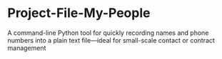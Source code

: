 # Project-File-My-People
A command-line Python tool for quickly recording names and phone numbers into a plain text file—ideal for small-scale contact or contract management
